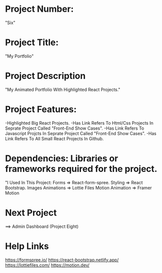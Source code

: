 # Project Number:
  "Six"

# Project Title:
"My Portfolio"

# Project Description
"My Animated Portfolio With Highlighted React Projects."

# Project Features:
-Highlighted Big React Projects.
-Has Link Refers To Html/Css Projects In Seprate Project Called "Front-End Show Cases".
-Has Link Refers To Javascript Projcts In Seprate Project Called "Front-End Show Cases".
-Has Link Refers To All Small React Projects In Github.


# Dependencies: Libraries or frameworks required for the project.
 "I Used In This Project:
  Forms => React-form-spree.
  Styling => React Bootstrap.
  Images Animations => Lottie Files
  Motion Animation => Framer Motion

# Next Project
==> Admin Dashboard (Project Eight)

# Help Links
https://formspree.io/
https://react-bootstrap.netlify.app/
https://lottiefiles.com/
https://motion.dev/ 
